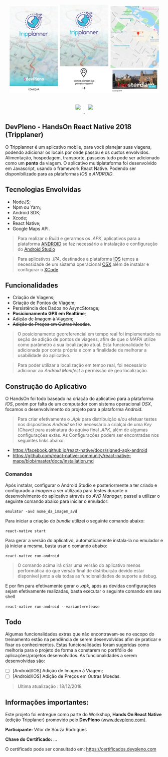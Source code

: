 <p align="center">
<img style="-webkit-user-select: none;padding: 10px;" src="https://raw.githubusercontent.com/vs0uz4/tripplanner/master/.screens/tripplaner_screensshots.webp" height="280">
</p>
<p align="center">
  <a href="https://facebook.github.io/react-native/" target="_blank">
    <img style="-webkit-user-select: none;padding: 10px;" src="https://kaysharbor.com/wp-content/uploads/2018/05/all-about-react-native-apps-776x415.png" height="100">
  </a>
  <a href="https://cloud.google.com/maps-platform/" target="_blank">
    <img style="-webkit-user-select: none;padding: 10px;" src="https://cdn.instructables.com/FL6/D3UC/IDCXFDAX/FL6D3UCIDCXFDAX.LARGE.jpg" height="100">
  </a>
</p>


## DevPleno - HandsOn React Native 2018 (Tripplaner)
O Tripplanner é um aplicativo mobile, para você planejar suas viagens, podendo adicionar os locais por onde passou e os custos envolvidos. Alimentação, hospedagem, transporte, passeios tudo pode ser adicionado como um **ponto** da viagem. O aplicativo multiplataforma foi desenvolvido em Javascript, usando o framework React Native. Podendo ser disponibilizado para as plataformas *IOS* e *ANDROID*.


## Tecnologias Envolvidas
- NodeJS;
- Npm ou Yarn;
- Android SDK;
- Xcode;
- React Native;
- Google Maps API.

> Para realizar o *Build* e gerarmos os *.APK*, aplicativos para a plataforma [ANDROID](https://www.android.com/) se faz necessário a instalação e configuração do [Android Studio](https://developer.android.com/studio/?hl=pt-br) 

> Para aplicativos *.IPA*, destinados a plataforma [IOS](https://www.apple.com/br/ios/ios-12/) temos a necessidade de um sistema operacional [OSX](https://www.apple.com/br/macos/mojave/) além de instalar e configurar o [XCode](https://developer.apple.com/xcode/)


## Funcionalidades

- Criação de Viagens;
- Griação de Pontos de Viagem;
- Persistência dos Dados no AsyncStorage;
- **Posicionamento GPS em Realtime**;
- ~~Adição de Imagem à Viagem~~;
- ~~Adição de Preços em Outras Moedas~~.

> O posicionamento georeferencial em tempo real foi implementado na seção de adição de pontos de viagens, afim de que o *MAPA* utilize como parâmetro a sua localização atual. Esta funcionalidade foi adicionada por conta própria e com a finalidade de melhorar a usabilidade do aplicativo.

> Para poder utilizar a localização em tempo real, foi necessário adicionar ao *Android Manifest* a permissão de geo localização.


## Construção do Aplicativo

O HandsOn foi todo baseado na criação do aplicativo para a plataforma *IOS*, porém por falta de um computador com sistema operacional *OSX*, focamos o desenvolvimento do projeto para a plataforma *Android*.

> Para criar efetivamente o *.Apk* para distribuição e/ou efetuar testes nos dispositivos *Android* se fez necessário a crialçai de uma *Key* (Chave) para assinatura do aquivo final *.APK*, além de algumas configurações extas. As Configurações podem ser encontradas nos seguintes links abaixo:

- https://facebook.github.io/react-native/docs/signed-apk-android
- https://github.com/react-native-community/react-native-maps/blob/master/docs/installation.md

### Comandos

Após instalar, configurar o Android Studio e posteriormente a ter criado e configurado a *imagem* a ser utilizada para testes durante o desenvolvimento do aplicativo através do *AVD Manager*, passei a utilizar o seguinte comando abaixo para iniciar o emulador:

```emulator -avd nome_da_imagem_avd```

Para iniciar a criação do *bundle* utilizei o seguinte comando abaixo:

```react-native start```

Para gerar a versão do aplicativo, automaticamente instala-la no emulador e já iniciar a mesma, basta usar o comando abaixo:

```react-native run-android```

> O comando acima irá criar uma versão do aplicativo menos performática do que versão final de distribuição devido estar disponível junto a ela todas as funcionalidades de suporte a debug.

E por fim para efetivamente gerar o *.apk*, após as devidas configurações sejam efetivamente realizadas, basta executar o seguinte comando em seu shell

```react-native run-android --variant=release```


## Todo
Algumas funcionalidades extras que não encontravam-se no escopo do treinamento estão na pendência de serem desenvolvidas afim de praticar e fixar os conhecimentos. Estas funcionalidades foram sugeridas como melhoria para o projeto de forma a constarem no portifólio de aplicações/projetos desenvolvidos. As funcionalidades a serem desenvolvidas são:
- [ ] [Android/IOS] Adição de Imagem à Viagem;
- [ ] [Android/IOS] Adição de Preços em Outras Moedas.

> Ultima atualização : 18/12/2018


## Informações importantes:

Este projeto foi entregue como parte do Workshop, **Hands On React Native** (edição Tripplaner) promovido pelo **DevPleno** (www.devpleno.com).

**Participante:** Vitor de Souza Rodrigues

**Chave do Certificado:** ...

O certificado pode ser consultado em: https://certificados.devpleno.com